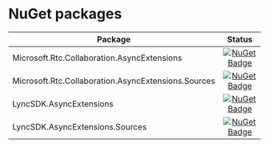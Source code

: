 # NuGet packages

| Package                                              | Status        |
| -------------                                        |:-------------:|
| Microsoft.Rtc.Collaboration.AsyncExtensions          | [![NuGet Badge](https://buildstats.info/nuget/Microsoft.Rtc.Collaboration.AsyncExtensions)](https://www.nuget.org/packages/Microsoft.Rtc.Collaboration.AsyncExtensions/) |
| Microsoft.Rtc.Collaboration.AsyncExtensions.Sources  | [![NuGet Badge](https://buildstats.info/nuget/Microsoft.Rtc.Collaboration.AsyncExtensions.Sources)](https://www.nuget.org/packages/Microsoft.Rtc.Collaboration.AsyncExtensions.Sources/) |
| LyncSDK.AsyncExtensions                              | [![NuGet Badge](https://buildstats.info/nuget/LyncSDK.AsyncExtensions)](https://www.nuget.org/packages/LyncSDK.AsyncExtensions/) |
| LyncSDK.AsyncExtensions.Sources                      | [![NuGet Badge](https://buildstats.info/nuget/LyncSDK.AsyncExtensions.Sources)](https://www.nuget.org/packages/LyncSDK.AsyncExtensions.Sources/) |
